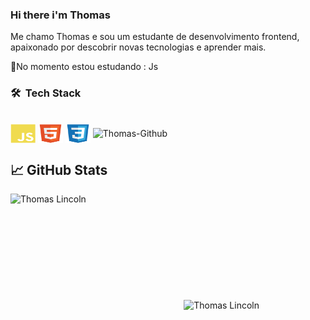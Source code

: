 ### Hi there i'm Thomas
<p>Me chamo Thomas e sou um estudante de desenvolvimento frontend, apaixonado por descobrir novas tecnologias e aprender mais.</p>

🌱No momento estou estudando : Js

### 🛠 &nbsp;Tech Stack
<div style="display: inline_block"><br>
  <img align="center" alt="Thomas-Js" height="30" width="40" src="https://raw.githubusercontent.com/devicons/devicon/master/icons/javascript/javascript-plain.svg">
  <img align="center" alt="Thomas-HTML" height="30" width="40" src="https://raw.githubusercontent.com/devicons/devicon/master/icons/html5/html5-original.svg">
  <img align="center" alt="Thomas-CSS" height="30" width="40" src="https://raw.githubusercontent.com/devicons/devicon/master/icons/css3/css3-original.svg">
  <img align="center" alt="Thomas-Github" height="30" width="40" src="https://icongr.am/devicon/github-original-wordmark.svg?size=128&color=000000">  
</div>

## &#x1f4c8; GitHub Stats

<div>
  <p align="left"><img height="170" width="100%" align="left" src="https://github-readme-stats.vercel.app/api/top-langs?username=ThomasLincoln&show_icons=true&locale=en&layout=compact&theme=radical"  alt="Thomas Lincoln"/></p>
  <p><img align="right" height="170" width="45%" src="https://github-readme-streak-stats.herokuapp.com/?user=ThomasLincoln&theme=radical" alt="Thomas Lincoln" /></p>
</div>
